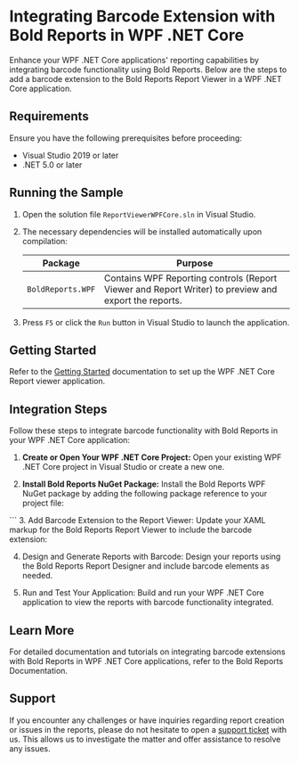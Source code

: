 # Integrating Barcode Extension with Bold Reports in WPF .NET Core

Enhance your WPF .NET Core applications' reporting capabilities by integrating barcode functionality using Bold Reports. Below are the steps to add a barcode extension to the Bold Reports Report Viewer in a WPF .NET Core application.

## Requirements

Ensure you have the following prerequisites before proceeding:

* Visual Studio 2019 or later
* .NET 5.0 or later

## Running the Sample

1. Open the solution file `ReportViewerWPFCore.sln` in Visual Studio.
2. The necessary dependencies will be installed automatically upon compilation:

   | Package                   | Purpose                                                      |
   | ------------------------- | ------------------------------------------------------------ |
   | `BoldReports.WPF`| Contains WPF Reporting controls (Report Viewer and Report Writer) to preview and export the reports.       |

3. Press `F5` or click the `Run` button in Visual Studio to launch the application.

## Getting Started

Refer to the [Getting Started](https://help.boldreports.com/embedded-reporting/wpf-reporting/report-viewer/display-ssrs-rdl-report-in-wpf-net-core-application/) documentation to set up the WPF .NET Core Report viewer application.

## Integration Steps

Follow these steps to integrate barcode functionality with Bold Reports in your WPF .NET Core application:

1. **Create or Open Your WPF .NET Core Project:**
   Open your existing WPF .NET Core project in Visual Studio or create a new one.

2. **Install Bold Reports NuGet Package:**
   Install the Bold Reports WPF NuGet package by adding the following package reference to your project file:
  <PackageReference Include="BoldReports.Net.WPF" Version="latest" />
   ```
3. Add Barcode Extension to the Report Viewer:
Update your XAML markup for the Bold Reports Report Viewer to include the barcode extension:
<BoldReports.WPF.ReportViewer x:Name="reportViewer" BarcodeExtension="True" />

4. Design and Generate Reports with Barcode:
Design your reports using the Bold Reports Report Designer and include barcode elements as needed.

5. Run and Test Your Application:
Build and run your WPF .NET Core application to view the reports with barcode functionality integrated.

## Learn More
For detailed documentation and tutorials on integrating barcode extensions with Bold Reports in WPF .NET Core applications, refer to the Bold Reports Documentation.

## Support
If you encounter any challenges or have inquiries regarding report creation or issues in the reports, please do not hesitate to open a [support ticket](https://support.boldreports.com/support) with us. This allows us to investigate the matter and offer assistance to resolve any issues.